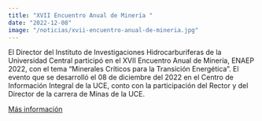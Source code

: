 ```yaml
---
title: "XVII Encuentro Anual de Minería "
date: "2022-12-08"
image: "/noticias/xvii-encuentro-anual-de-mineria.jpg"
---
```


El Director del Instituto de Investigaciones Hidrocarburíferas de la Universidad Central participó en el XVII Encuentro Anual de Minería, ENAEP 2022, con el tema “Minerales Críticos para la Transición Energética”. El evento que se desarrolló el 08 de diciembre del 2022 en el Centro de Información Integral de la UCE, conto con la participación del Rector y del Director de la carrera de Minas de la UCE.

[Más información](https://www.facebook.com/100064844674187/posts/pfbid0JPqW3Ztfw5LsJsm8tS4cF7wWXGtJur5HfR7jC8L2ZvmwgXUTbrZAf4jckBPGBVeNl/?d=n)